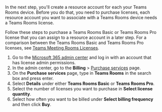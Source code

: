 
In the next step, you'll create a resource account for each your Teams Rooms device. Before you do that, you need to purchase licenses, each resource account you want to associate with a Teams Rooms device needs a Teams Rooms license.

Follow these steps to purchase a Teams Rooms Basic or Teams Rooms Pro license that you can assign to a resource account in a later step. For a comparison between the Teams Rooms Basic and Teams Rooms Pro licenses, see [Teams Meeting Rooms Licenses](../rooms/rooms-licensing.md).

1. Go to the [Microsoft 365 admin center](https://go.microsoft.com/fwlink/p/?linkid=2024339) and log in with an account that has license admin permissions.
1. In the admin center, go to the **Billing** > [Purchase services](https://go.microsoft.com/fwlink/p/?linkid=868433) page.
1. On the **Purchase services** page, type in **Teams Rooms** in the search box and press enter.
1. Select **Details** under either **Teams Rooms Basic** or **Teams Rooms Pro**.
1. Select the number of licenses you want to purchase in **Select license quantity**.
1. Select how often you want to be billed under **Select billing frequency** and then click **Buy**.
